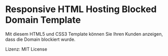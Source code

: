 # Responsive HTML Hosting Blocked Domain Template
Mit diesem HTML5 und CSS3 Template können Sie Ihren Kunden anzeigen, dass die Domain blockiert wurde.

Lizenz: MIT License
